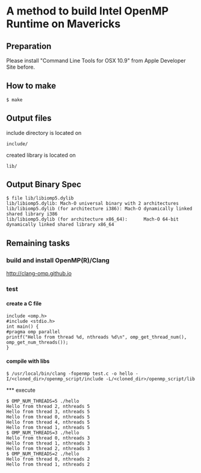 

# A method to build Intel OpenMP Runtime on Mavericks

## Preparation

Please install "Command Line Tools for OSX 10.9" from Apple Developer Site before.


## How to make
```
$ make
```
## Output files

include directory is located on
```
include/
```
created library is located on
```
lib/
```

## Output Binary Spec
```
$ file lib/libiomp5.dylib 
lib/libiomp5.dylib: Mach-O universal binary with 2 architectures
lib/libiomp5.dylib (for architecture i386):	Mach-O dynamically linked shared library i386
lib/libiomp5.dylib (for architecture x86_64):	   Mach-O 64-bit dynamically linked shared library x86_64
```

## Remaining tasks

### build and install OpenMP(R)/Clang

http://clang-omp.github.io

### test

#### create a C file 
```
include <omp.h>
#include <stdio.h>
int main() {
#pragma omp parallel
printf("Hello from thread %d, nthreads %d\n", omp_get_thread_num(), omp_get_num_threads());
}
```

#### compile with libs

```
$ /usr/local/bin/clang -fopenmp test.c -o hello -I/<cloned_dir>/openmp_script/include -L/<cloned_dir>/openmp_script/lib
```

*** execute
```
$ OMP_NUM_THREADS=5 ./hello 
Hello from thread 2, nthreads 5
Hello from thread 3, nthreads 5
Hello from thread 0, nthreads 5
Hello from thread 4, nthreads 5
Hello from thread 1, nthreads 5
$ OMP_NUM_THREADS=3 ./hello 
Hello from thread 0, nthreads 3
Hello from thread 1, nthreads 3
Hello from thread 2, nthreads 3
$ OMP_NUM_THREADS=2 ./hello 
Hello from thread 0, nthreads 2
Hello from thread 1, nthreads 2
```
